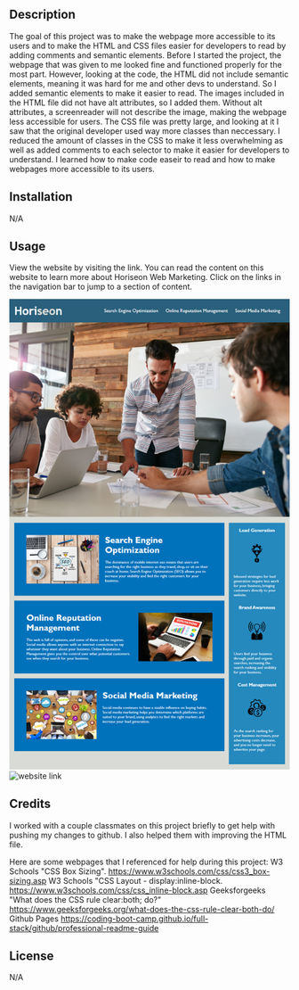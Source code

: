 <!-- README template got from the coding bootcamp github pages. 
     https://coding-boot-camp.github.io/full-stack/github/professional-readme-guide -->
## Description

The goal of this project was to make the webpage more accessible to its users and to make the HTML and CSS files easier for developers to read by adding comments and semantic elements. Before I started the project, the webpage that was given to me looked fine and functioned properly for the most part. However, looking at the code, the HTML did not include semantic elements, meaning it was hard for me and other devs to understand. So I added semantic elements to make it easier to read. The images included in the HTML file did not have alt attributes, so I added them. Without alt attributes, a screenreader will not describe the image, making the webpage less accessible for users. The CSS file was pretty large, and looking at it I saw that the original developer used way more classes than neccessary. I reduced the amount of classes in the CSS to make it less overwhelming as well as added comments to each selector to make it easier for developers to understand. I learned how to make code easeir to read and how to make webpages more accessible to its users.

## Installation
 N/A

## Usage

View the website by visiting the link. You can read the content on this website to learn more about Horiseon Web Marketing. Click on the links in the navigation bar to jump to a section of content.

![website screenshot](Develop/assets/images/website-screenshot.png)
![website link](https://breeprimmer.github.io/Module-1-Challenge/)

## Credits

I worked with a couple classmates on this project briefly to get help with pushing my changes to github. I also helped them with improving the HTML file.

Here are some webpages that I referenced for help during this project:
W3 Schools "CSS Box Sizing". https://www.w3schools.com/css/css3_box-sizing.asp
W3 Schools "CSS Layout - display:inline-block. https://www.w3schools.com/css/css_inline-block.asp
Geeksforgeeks "What does the CSS rule clear:both; do?" https://www.geeksforgeeks.org/what-does-the-css-rule-clear-both-do/
Github Pages https://coding-boot-camp.github.io/full-stack/github/professional-readme-guide

## License

 N/A